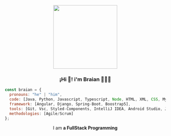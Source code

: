 
<p align="center" width="300" >
<img align="center"width="200" src="https://user-images.githubusercontent.com/95662710/208617544-901077fa-f817-4b64-8185-1aeef6f6afda.jpg"/>
<h3 align="center">¡Hi 👋! i'm Braian 👨🏻‍💻</h3>

</p>


```javascript
const braian = {
  pronouns: "he" | "him",
  code: [Java, Python, Javascript, Typescript, Node, HTML, XML, CSS, MySQL, PostgreSQL, MongoDB],
  framework: [Angular, Django, Spring-Boot, Boostrap5],
  tools: [Git, Vsc, Styled-Components, IntelliJ IDEA, Android Studio, Jira, Figma, Canva, Linux],
  methodologies: [Agile/Scrum]
};
```
<p align="center">I am <strong> a FullStack Programming</strong></p>
